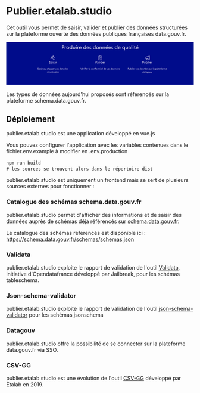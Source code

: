 # Publier.etalab.studio

Cet outil vous permet de saisir, valider et publier des données structurées sur la plateforme ouverte des données publiques françaises data.gouv.fr.

![](./screenshot.png)


Les types de données aujourd'hui proposés sont référencés sur la plateforme schema.data.gouv.fr.

## Déploiement

publier.etalab.studio est une application développé en vue.js

Vous pouvez configurer l'application avec les variables contenues dans le fichier.env.example à modifier en .env.production

```
npm run build
# les sources se trouvent alors dans le répertoire dist
```

publier.etalab.studio est uniquement un frontend mais se sert de plusieurs sources externes pour fonctionner :

### Catalogue des schémas schema.data.gouv.fr

publier.etalab.studio permet d'afficher des informations et de saisir des données auprès de schémas déjà référencés sur [schema.data.gouv.fr](https://github.com/etalab/schema.data.gouv.fr). 

Le catalogue des schémas référencés est disponible ici : https://schema.data.gouv.fr/schemas/schemas.json

### Validata

publier.etalab.studio exploite le rapport de validation de l'outil [Validata](https://git.opendatafrance.net/validata), initiative d'Opendatafrance développé par Jailbreak, pour les schémas tableschema.

### Json-schema-validator

publier.etalab.studio exploite le rapport de validation de l'outil [json-schema-validator](https://github.com/geoffreyaldebert/json-schema-validator) pour les schémas jsonschema

### Datagouv

publier.etalab.studio offre la possibilité de se connecter sur la plateforme data.gouv.fr via SSO. 


### CSV-GG

publier.etalab.studio est une évolution de l'outil [CSV-GG](https://github.com/etalab/csv-gg) développé par Etalab en 2019.
